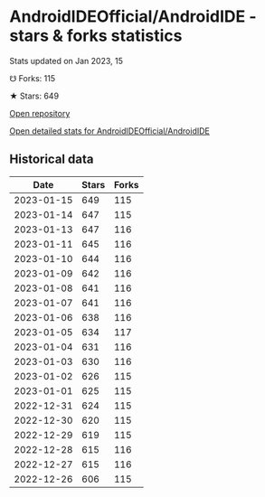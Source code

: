 # AndroidIDEOfficial/AndroidIDE - stars & forks statistics

Stats updated on Jan 2023, 15

☋ Forks: 115

★ Stars: 649

[Open repository](https://github.com/AndroidIDEOfficial/AndroidIDE)

[Open detailed stats for AndroidIDEOfficial/AndroidIDE](https://reviewgithub.com/rep/AndroidIDEOfficial/AndroidIDE)

## Historical data
| Date | Stars | Forks |
|------|-------|-------|
| 2023-01-15 | 649 | 115 | 
| 2023-01-14 | 647 | 115 | 
| 2023-01-13 | 647 | 116 | 
| 2023-01-11 | 645 | 116 | 
| 2023-01-10 | 644 | 116 | 
| 2023-01-09 | 642 | 116 | 
| 2023-01-08 | 641 | 116 | 
| 2023-01-07 | 641 | 116 | 
| 2023-01-06 | 638 | 116 | 
| 2023-01-05 | 634 | 117 | 
| 2023-01-04 | 631 | 116 | 
| 2023-01-03 | 630 | 116 | 
| 2023-01-02 | 626 | 115 | 
| 2023-01-01 | 625 | 115 | 
| 2022-12-31 | 624 | 115 | 
| 2022-12-30 | 620 | 115 | 
| 2022-12-29 | 619 | 115 | 
| 2022-12-28 | 615 | 116 | 
| 2022-12-27 | 615 | 116 | 
| 2022-12-26 | 606 | 115 | 


